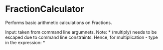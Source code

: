 # FractionCalculator
Performs basic arithmetic calculations on Fractions. 

Input: taken from command line argumnets. 
Note: * (multiply) needs to be escaped due to command line constraints. Hence, for multiplication - type in the expression: <operand> \* <operand>
